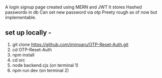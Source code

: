 A login signup page created using MERN and JWT 
It stores Hashed passwords in db
Can set new password via otp
Preety rough as of now but implementable.

## set up locally -

1. git clone https://github.com/iminoaru/OTP-Reset-Auth.git
2. cd OTP-Reset-Auth
3. npm install
4. cd src
5. node backend.cjs (on terminal 1)
6. npm run dev (on terminal 2)
